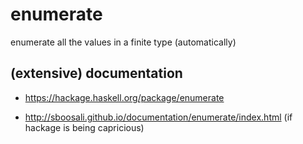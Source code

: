 # enumerate
enumerate all the values in a finite type (automatically) 

## (extensive) documentation

* https://hackage.haskell.org/package/enumerate

* http://sboosali.github.io/documentation/enumerate/index.html (if hackage is being capricious)

